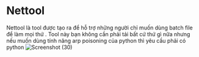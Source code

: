 # Nettool
Nettool là tool được tạo ra để hỗ trợ những người chỉ muốn dùng batch file để làm mọi thứ . Tool này bạn không cần phải tải bất cứ thứ gì nữa nhưng nếu muốn dùng tính năng arp poisoning của python thì yêu cầu phải có python
![Screenshot (30)](https://github.com/user-attachments/assets/11637f13-babc-4d0f-99bc-5857a7c04554)




